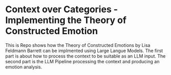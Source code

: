 # Context over Categories - Implementing the Theory of Constructed Emotion
 This is Repo shows how the Theory of Constructed Emotions by Lisa Feldmann Barrett can be implmented using Large Langue Models. The first part is about how to process the context to be suitable as an LLM input. The second part is the LLM Pipeline processing the context and producing an emotion analysis.


